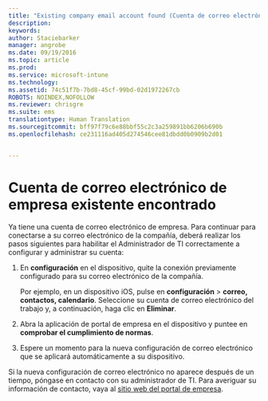 ```yaml
---
title: "Existing company email account found (Cuenta de correo electrónico de empresa existente encontrada) | Microsoft Intune"
description: 
keywords: 
author: Staciebarker
manager: angrobe
ms.date: 09/19/2016
ms.topic: article
ms.prod: 
ms.service: microsoft-intune
ms.technology: 
ms.assetid: 74c51f7b-7bd8-45cf-99bd-02d1972267cb
ROBOTS: NOINDEX,NOFOLLOW
ms.reviewer: chrisgre
ms.suite: ems
translationtype: Human Translation
ms.sourcegitcommit: bff97f79c6e88bbf55c2c3a259891bb6206b690b
ms.openlocfilehash: ce231116ad405d274546cee81dbdd0b0909b2d01


---
```


# Cuenta de correo electrónico de empresa existente encontrado
Ya tiene una cuenta de correo electrónico de empresa. Para continuar para conectarse a su correo electrónico de la compañía, deberá realizar los pasos siguientes para habilitar el Administrador de TI correctamente a configurar y administrar su cuenta:

1.  En **configuración** en el dispositivo, quite la conexión previamente configurado para su correo electrónico de la compañía.

    Por ejemplo, en un dispositivo iOS, pulse en **configuración** &gt; **correo, contactos, calendario**. Seleccione su cuenta de correo electrónico del trabajo y, a continuación, haga clic en **Eliminar**.

2.  Abra la aplicación de portal de empresa en el dispositivo y puntee en **comprobar el cumplimiento de normas**.

3.  Espere un momento para la nueva configuración de correo electrónico que se aplicará automáticamente a su dispositivo.

Si la nueva configuración de correo electrónico no aparece después de un tiempo, póngase en contacto con su administrador de TI. Para averiguar su información de contacto, vaya al [sitio web del portal de empresa](http://portal.manage.microsoft.com).



<!--HONumber=Sep16_HO3-->



